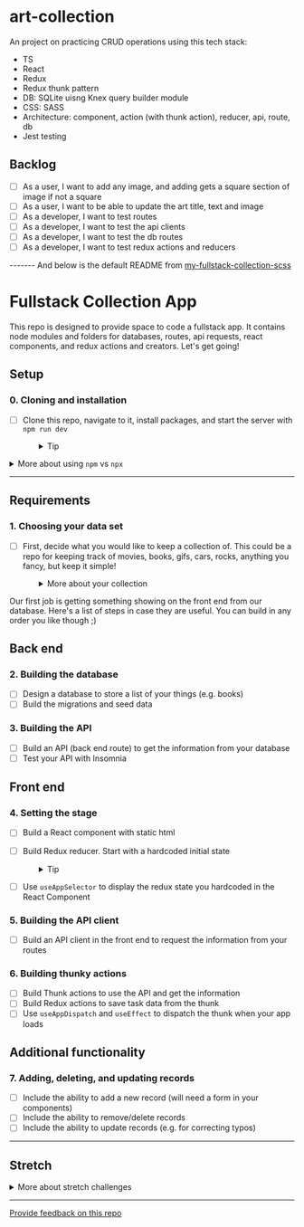 # art-collection 
An project on practicing CRUD operations using this tech stack:
- TS
- React
- Redux
- Redux thunk pattern
- DB: SQLite uisng Knex query builder module
- CSS: SASS
- Architecture: component, action (with thunk action), reducer, api, route, db
- Jest testing

## Backlog
- [ ] As a user, I want to add any image, and adding gets a square section of image if not a square
- [ ] As a user, I want to be able to update the art title, text and image
- [ ] As a developer, I want to test routes
- [ ] As a developer, I want to test the api clients
- [ ] As a developer, I want to test the db routes
- [ ] As a developer, I want to test redux actions and reducers

------- And below is the default README from [my-fullstack-collection-scss](https://github.com/dev-academy-challenges/challenges/tree/main/packages/my-fullstack-collection-scss)


# Fullstack Collection App

This repo is designed to provide space to code a fullstack app. It contains node modules and folders for databases, routes, api requests, react components, and redux actions and creators. Let's get going!

## Setup

### 0. Cloning and installation
- [ ] Clone this repo, navigate to it, install packages, and start the server with `npm run dev`
  <details style="padding-left: 2em">
    <summary>Tip</summary>

    You may also want to start a new branch
    ```sh
    cd my-fullstack-collection-scss
    npm i
    git checkout -b <branchname>
    npm run dev
    ```
  </details>

<details>
  <summary>More about using <code>npm</code> vs <code>npx</code></summary>

  - When running knex, run `npm run knex <command>`, e.g. `npm run knex migrate:latest` rather than using `npx`
  - When running webpack, run `npm run webpack <extra commands>`, e.g. `npm run webpack`, rather than using `npx`
</details>

---

## Requirements

### 1. Choosing your data set

- [ ] First, decide what you would like to keep a collection of. This could be a repo for keeping track of movies, books, gifs, cars, rocks, anything you fancy, but keep it simple!
  <details style="padding-left: 2em">
    <summary>More about your collection</summary>

    **Note:** the aim is to have some simple data. If you think you might need more than one database table, or have lots of details you want to store, how could you simplify the information you're keeping track of? Leave more complex data until later in the project. For example, I want to keep track of books that I want to read, ones that I have read, and ones that I own. To start with though, let's keep track of the books themselves. My data might look like:

    |id|title|author|
    |---|---|---|
    | 1 | Ready Player One | Ernest Cline |
    | 2 | Throwing Rocks at the Google Bus | Douglas Rushkoff |

Our first job is getting something showing on the front end from our database. Here's a list of steps in case they are useful. You can build in any order you like though ;)

## Back end

### 2. Building the database

- [ ] Design a database to store a list of your things (e.g. books)
- [ ] Build the migrations and seed data

### 3. Building the API
- [ ] Build an API (back end route) to get the information from your database
- [ ] Test your API with Insomnia

## Front end

### 4. Setting the stage

- [ ] Build a React component with static html
- [ ] Build Redux reducer. Start with a hardcoded initial state
  <details style="padding-left: 2em">
    <summary>Tip</summary>
    
    For example:
    ```js
    const initialState = [{ id: 1, title: 'Ready Player One', author: 'Ernest Cline' }]
    ```
  </details>

- [ ] Use `useAppSelector` to display the redux state you hardcoded in the React Component

### 5. Building the API client
- [ ] Build an API client in the front end to request the information from your routes

### 6. Building thunky actions
- [ ] Build Thunk actions to use the API and get the information
- [ ] Build Redux actions to save task data from the thunk
- [ ] Use `useAppDispatch` and `useEffect` to dispatch the thunk when your app loads

## Additional functionality

### 7. Adding, deleting, and updating records
- [ ] Include the ability to add a new record (will need a form in your components)
- [ ] Include the ability to remove/delete records
- [ ] Include the ability to update records (e.g. for correcting typos)

---
## Stretch

<details>
  <summary>More about stretch challenges</summary>

  - Is there any complex data you chose to not include earlier or any way you could expand this dataset?
    - You might have some other information (e.g. unread books vs. read books) that should be included in your database design, and this may require adjusting your database design
  - Could you add an external API (maybe an inspirational quote in the footer?)
  - If you haven't already, CSS!
</details>

---
[Provide feedback on this repo](https://docs.google.com/forms/d/e/1FAIpQLSfw4FGdWkLwMLlUaNQ8FtP2CTJdGDUv6Xoxrh19zIrJSkvT4Q/viewform?usp=pp_url&entry.1958421517=my-fullstack-collection-scss)
